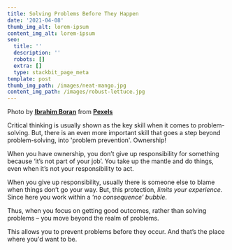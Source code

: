 ```yaml
---
title: Solving Problems Before They Happen
date: '2021-04-08'
thumb_img_alt: lorem-ipsum
content_img_alt: lorem-ipsum
seo:
  title: ''
  description: ''
  robots: []
  extra: []
  type: stackbit_page_meta
template: post
thumb_img_path: /images/neat-mango.jpg
content_img_path: /images/robust-lettuce.jpg
---
```



Photo by [**Ibrahim Boran**](https://www.pexels.com/@ibrahimboran?utm_content=attributionCopyText\&utm_medium=referral\&utm_source=pexels) from [**Pexels**](https://www.pexels.com/photo/man-sitting-on-the-vehicle-photograph-3582560/?utm_content=attributionCopyText\&utm_medium=referral\&utm_source=pexels)

Critical thinking is usually shown as the key skill when it comes to problem-solving. But, there is an even more important skill that goes a step beyond problem-solving, into 'problem prevention'. Ownership!


When you have ownership, you don’t give up responsibility for something because ‘it’s not part of your job’. You take up the mantle and do things, even when it’s not your responsibility to act.


When you give up responsibility, usually there is someone else to blame when things don’t go your way. But, this protection, *limits your experience.* Since here you work within a ‘*no consequence’ bubble*.


Thus, when you focus on getting good outcomes, rather than solving problems – you move beyond the realm of problems. 


This allows you to prevent problems before they occur. And that’s the place where you'd want to be.



